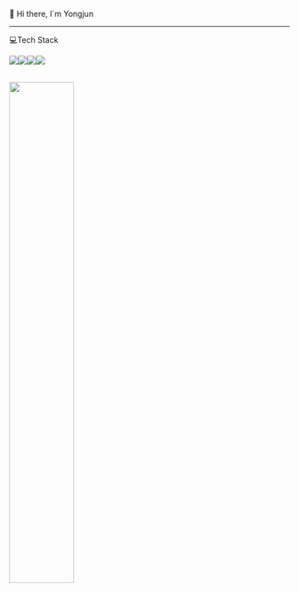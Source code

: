 



👋 Hi there, I`m Yongjun
<br>
  
---

💻Tech Stack
<br>

  <img src="https://img.shields.io/badge/Javascript-F7DF1E?style=flat&logo=javascript&logoColor=black"/><img src="https://img.shields.io/badge/React-61DAFB?style=flat&logo=React&logoColor=black"/><img src="https://img.shields.io/badge/Typescript-3178C6?style=flat&logo=Typescript&logoColor=white"/><img src="https://img.shields.io/badge/JQuery-000000?style=flat&logo=JQuery.js&logoColor=white"/> 
<!--  <img src="https://img.shields.io/badge/MySQL-4479A1?style=flat&logo=mysql&logoColor=white"/>  -->


<br>

<!-- devpla's profile -->
 
<a href="https://github.com/anuraghazra/github-readme-stats">
  <img src="https://github-readme-stats.vercel.app/api?username=kwonyongjun1&show_icons=true&theme=material-palenight&hide_border=true&bg_color=20232a&icon_color=E3E3E3A8&text_color=fff&title_color=918FE0&count_private=true" width=48% />
</a>


<div align=center> 
</div>
